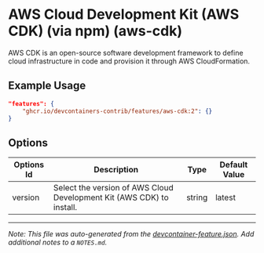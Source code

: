 

# AWS Cloud Development Kit (AWS CDK) (via npm) (aws-cdk)

AWS CDK is an open-source software development framework to define cloud infrastructure in code and provision it through AWS CloudFormation.

## Example Usage

```json
"features": {
    "ghcr.io/devcontainers-contrib/features/aws-cdk:2": {}
}
```

## Options

| Options Id | Description | Type | Default Value |
|-----|-----|-----|-----|
| version | Select the version of AWS Cloud Development Kit (AWS CDK) to install. | string | latest |



---

_Note: This file was auto-generated from the [devcontainer-feature.json](https://github.com/devcontainers-contrib/features/blob/main/src/aws-cdk/devcontainer-feature.json).  Add additional notes to a `NOTES.md`._
